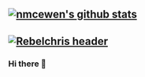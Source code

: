 ## [![nmcewen's github stats](https://github-readme-stats.vercel.app/api?username=nmcewen)](https://github.com/nmcewen/github-readme-stats)
## [![Rebelchris header](https://github.com/rebelchris/rebelchris/blob/master/assets/github-header.png)](https://daily-dev-tips.com)

### Hi there 👋

<!--
**nmcewen/nmcewen** is a ✨ _special_ ✨ repository because its `README.md` (this file) appears on your GitHub profile.

I am a husband and father, a proud new zealander and technology enthusiast

- 🔭 I’m currently working on my health and fitness
- 🌱 I’m currently learning Python and anything cloud
- 👯 I’m looking to collaborate on 
- 🤔 I’m looking for help with the stock market
- 💬 Ask me about 
- 📫 How to reach me: https://www.linkedin.com/in/nmcewen/
- 😄 Pronouns: ...
- ⚡ Fun fact: ...
-->
